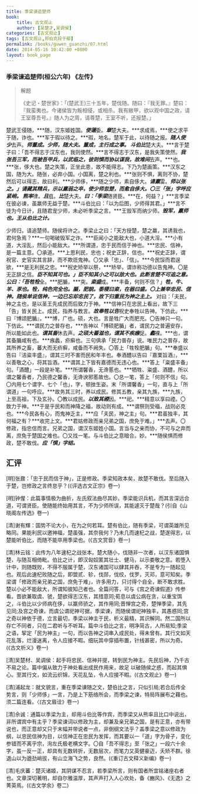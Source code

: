 ```yaml
---
title: 季梁谏追楚师
book:
    title: 古文观止
    author: [吴楚才,吴调侯]
categories: [古文观止]
tags: [古文观止,郑伯克段于鄢]
permalink: /books/guwen_guanzhi/07.html
date: 2014-05-16 10:42:00 +0800
layout: book_page
---
```


### 季梁谏追楚师(桓公六年) 《左传》

> 解题
>
> 《史记・楚世家》：「(楚武王)三十五年，楚伐随。随曰：『我无罪。』楚曰：『我蛮夷也。今诸侯皆为叛相侵，或相杀。我有敝甲，欲以观中国之政，请王室尊吾号。』随人为之周，请尊楚，王室不听，还报楚。」


楚武王侵随，***随，汉东姬姓国。***使薳***委。***章***楚大夫。***求成焉，***使之求平于随，诈也。***军于瑕以待之。***瑕，地名。楚军于此，以待随之报。***随人使少***去声。***师董成。***少师，随大夫。董成，主行成之事。***
斗伯比***楚大夫。***言于楚子曰：「吾不得志于汉东也，我则使然。***言不得志于汉东，是我失策使然。***我张吾三军，而被吾甲兵，以武临之，彼则惧而协以谋我，故难间***去声。***也。***张，侈大也。楚之失策，正坐此患，故不能得志。下乃为楚画策。***汉东之国，随为大。随张，必弃小国。小国离，楚之利也。***张则不惧，离则不协，楚然后可以得志，故曰利。***少师侈，***随之少师，素自侈大。***请羸***雷。***师以张之。」***请藏其精兵，示以羸弱之卒，使少师忽楚，而愈自侈大。〇三「张」字呼应紧峭。***
熊率***律。***且***疽。***比***楚大夫。***曰：「季梁***随贤臣。***在，何益？」***言季梁在彼必谏，虽羸师无益于楚。***斗伯比曰：「以为后图，少师得其君。」***言不徒为今日计，且随君宠少师，未必听季梁之言。***王毁军而纳少师。***毁军，羸师也。王从伯比之计。***


少师归，请追楚师。随侯将许之。季梁止之曰：「天方授楚，楚之羸，其诱我也，君何急焉？***一句喝破毁军之诈。***臣闻小之能敌大也，小道大淫。***小有道，大淫乱，然后小能敌大。***所谓道，忠于民而信于神也。***忠民、信神，是一篇主意。〇承道。***上思利民，忠也；祝史正辞，信也。***祝史正辞，谓祝官、史官实其言辞，而不欺诳鬼神。〇又承「忠」、「信」。***今民馁而君逞欲，***是无利民之忠。***祝史矫举以祭，***矫举，谓诈称功德以告鬼神。〇是无正辞之信。***臣不知其可也。」***臣不知其小之可以敌大也。此断言楚不可追之意。***
公曰：「吾牲牷***全。***肥腯，***突。***粢盛***成。***丰备，何则不信？」***牲，牛、羊、豕也。牷，纯色完全也。腯，肥貌。黍稷曰粢，在器曰盛。〇上兼举忠民、信神。随侯单说信神，一边已忘却忠民了，故下归重民为神之主上。***
对曰：「夫民，神之主也，是以圣王先成民而后致力于神。***信神只在忠民上看出，故下三「告」皆关民上。成民，指养与教言。***故奉牲以告***祝史奉牲以告神。下仿此。***曰『博颂肥腯』，***博，广也。硕，大也。言是牲广大而肥充。〇告神只一句。下仿此。***谓民力之普存也，***告神以「博硕肥腯」者，谓民力之普遍安存，所以能如此也。***谓其畜***休去声。***之硕大蕃滋也，谓其不疾瘯***促。***蠡***裸。***也，谓其备腯咸有也。***瘯蠡，疥癣也。三句俱承「民力普存」说。唯民力之普存，故其所养之畜，蕃大而无疥癣，咸备而不阙失。〇答上「牲牷肥腯」句。***奉盛以告曰『洁粢丰盛』，谓其三时不害而民和年丰也。奉酒醴以告曰『嘉栗旨酒』，***以善敬之心，将其旨酒。***谓其上下皆有嘉德而无违心也。***答上「粢盛丰备」句。「酒醴」一段是补笔。***所谓馨香，无谗慝也。***牺牲、粢盛、酒醴，所以谓之馨香者，乃民德之馨香，无谗谀邪慝故也。〇总一笔，答上「何则不信」句。〇内用七个谓字、七个「也」，字，顿挫生姿。末「所谓馨香」一句，直与上「所谓道」一句呼应。***故务其三时，养以成民。修其五教，亲其九族，***九族，上至高祖，下及玄孙。〇教以成民。***以致其禋***因。***祀。***精意以享曰禋。〇致力于神。***于是乎民和而神降之福，故动则有成。***谓祭则受福，战则必克也。***今民各有心，而鬼神乏主，***应「夫民，神之主」句。***君虽独丰，其何福之有？***收完上文。***君姑修政而亲兄弟之国，庶免于难。」***去声。〇修政，指忠信而言。兄弟之国，谓汉东姬姓小国。言当与之亲而协，不可与之弃而离，庶免于楚国之难也。〇又找一笔。与斗伯比之意暗合。妙。***随侯惧而修政，楚不敢伐。***应「惧」字结。***

汇评
-----

[明]张鼐：「忠于民而信于神」，正是修政。季梁知政本矣，故楚不敢伐。至后随入于楚，岂修政之言终怠乎？(《评选古文正宗》卷一)

[明]钟惺：此篇事情极为曲折，左氏叙法曲尽其妙。季梁能识兵机，而其言深远合道，可谓贤臣。使随能终始用其言，不为少师所误，其能遽灭于楚哉？(引自《山晓阁左传选》卷一)

[清]谢有輝：国势不论大小，在为之何若耳。楚有伯比，随有季梁，可谓英雄所见略同。果能利民以邀神福，楚虽强，其奈我何？乃未几而速杞之战，楚遂得志，以楚能听伯比，而随不能卒用季梁也。(《古文赏音》卷一)

[清]林云铭：此传为八年速杞之战张本。楚大随小，伐随非一次者，以汉东诸国惧楚，与随互相倚毗。伯比之计，即汉匈奴匿其壮士、健马，以示娄敬之意。若堕入计中，则随既败，不得不服属于楚，汉东诸国可以肆其并吞，不是专为一随起见也。观后此速杞败随之后，即盟贰、轸，伐郧，伐绞，伐罗，灭邓，意可知矣。季梁谓「修政而亲兄弟之国，庶免于难」，许多用力，只讨得个自全，断不敢求胜。楚以小必不能敌大，所谓知彼知己者也。全篇问答，可与《宫之奇谏假道》传参看。晋欲兼取虞、虢，楚欲得志汉东，其措意同;荀息以虞公病在贪，以重宝饵之，斗伯比以少师病在侈，以羸师骄之，其作用同;晋惮宫之奇，楚惮季梁，其先见同;及宫之奇谏，而虞公谓祀神可据，季梁谏，而随侯谓祀神独丰，其愚惑同;宫之奇以神依于德，立言最切，季梁以神主于民，析义最精，其识解同。然二国所以存亡不同者，只在二君听与不听耳。篇中斗伯比之言，明净简古，人所易知;季梁之语，挈定「民为神主」一句，而以告神之词串入成民处，得未曾有。其行文如天花乱落，烂漫迷离，令人应接不暇。细玩其中穿插布置，针线甚密，所以为奇。(《古文析义》卷一)

[清]吴楚材、吴调侯：起手将忠民、信神并提，转到民为神主。先民后神，乃千古不易之论。篇中偏从致力于神处看出成民作用来，故足
以破随侯之惑，而起其惧心。至其行文，如流云织锦，天花乱坠，令人应接不暇。(《古文观止》卷一)

[清]浦起龙：就文貌言，重在季梁谏随之文，楚伯比之言，只似引局;若合后传全势言，则「少师侈」一言，乃是上下筋络所会，而季梁之谏，特局阵展布之藉也。须二篇连看。〈(古文眉诠》卷一)

[清]佘诚：通篇以季梁为主，却用斗伯比等作宾，而季梁又从熊率且比口中说出，非所谓宾中有主乎？季梁谏词以修政为主，却兼及亲兄弟之国，是有正意，亦有带说也，而正意却又只于末幅并带说者一点，非倒纲文法乎？盖季梁之意以修政为纲，以忠民信神为目，以信神正在忠民为发挥，而其要以一「道」字为骨子，变化参错而不离乎宗，洵左氏极老横文字。〇自「吾不得志」至「张之」一段六十余字，虽一反一正，却具有无数转折，无数层次，而笔力又英健豪迈，夭矫不群。徐退山以为遒劲峭拔，有山立海飞之势，良然。(《重订古文释义新编》卷一)

[清]毛庆蕃：楚灭诸姬，其阴谋不忍言，若季梁所言，则有国者所宜铭诸座右者也。文章深切著明，却自尔雅温厚，其声声打入人心坎处，备《豳风》、《无逸》之菁英焉。(《古文学余》卷二)
